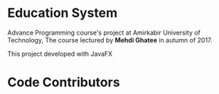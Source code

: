 # Education System
Advance Programming course's project at Amirkabir University of Technology, The course lectured by **Mehdi Ghatee** in autumn of 2017.

This project developed with JavaFX


# Code Contributors
